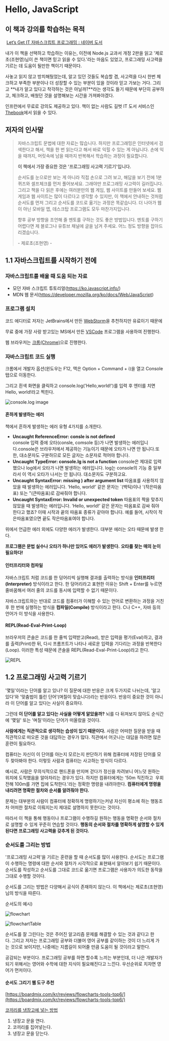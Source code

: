# Hello, JavaScript

## 이 책과 강의를 학습하는 목적

 [Let’s Get IT 자바스크립트 프로그래밍 : 네이버 도서](https://search.shopping.naver.com/book/catalog/32438311618?query=let%27s%20get%20it%20%EC%9E%90%EB%B0%94%EC%8A%A4%ED%81%AC%EB%A6%BD%ED%8A%B8%20%ED%94%84%EB%A1%9C%EA%B7%B8%EB%9E%98%EB%B0%8D&NaPm=ct%3Dlegv0isw%7Cci%3D25849ff889f3469e1467f6e4bc913d2d214f95ff%7Ctr%3Dboksl%7Csn%3D95694%7Chk%3D104c7472d25a284d40fcff99116686adcb051716)

내가 이 책을 선택하고 학습하는 이유는, 이전에 Node.js 교과서 개정 2판을 읽고 '제로초(조현영)님이 쓴 책이면 믿고 읽을 수 있다.'라는 마음도 있었고, 프로그래밍 사고력을 기르는 데 도움이 될만한 책이기 때문이다.

사놓고 읽지 않고 방치해뒀었는데, 알고 있던 것들도 복습할 겸, 사고력을 다시 한번 체크하고 부족한 부분이나 더 성장할 수 있는 부분이 있을 것이라 믿고 가보는 거다. 그리고 **내가 알고 있다고 착각하는 것은 아닐까?**라는 생각도 들기 때문에 부단히 공부하고, 체크하고, 배웠던 것을 설명해보는 시간을 가져봐야겠다.

인프런에서 무료로 강의도 제공하고 있다. 책이 없는 사람도 길벗 IT 도서 서비스인 [Thebook](https://thebook.io/080270/)에서 읽을 수 있다.

## 저자의 인사말

> 자바스크립트 문법에 대한 자료는 많습니다. 하지만 프로그래밍은 인터넷에서 검색한다고 해서, 책을 한 번 읽는다고 해서 바로 익힐 수 있는 게 아닙니다. 손에 익을 때까지, 머릿속에 남을 때까지 반복해서 학습하는 과정이 필요합니다.
>
> **이 책에서 가장 중요한 것은 '프로그래밍 사고력 기르기'입니다.**
>
> 순서도를 눈으로만 보는 게 아니라 직접 손으로 그려 보고, 해답을 보기 전에 1분 퀴즈와 셀프체크를 먼저 풀어보세요. 그래야만 프로그래밍 사고력이 길러집니다. 그리고 책을 다 읽은 후에는 여러분만의 웹 게임, 웹 사이트를 만들어 보세요. 웹 게임과 웹 사이트는 많이 다르다고 생각할 수 있지만, 이 책에서 안내하는 것처럼 순서도를 먼저 그리고 순서도를 코드로 옮기는 과정은 똑같습니다. 더 나아가 웹이 아닌 모바일 앱, 데스크탑 프로그램도 모두 마찬가지입니다.
>
> 향후 공부 방향을 조언해 줄 멘토를 구하는 것도 좋은 방법입니다. 멘토를 구하기 어렵다면 제 블로그나 유튜브 채널에 글을 남겨 주세요. 어느 정도 방향을 잡아드리겠습니다.  
>
> \- 제로초(조현영) -

## 1.1 자바스크립트를 시작하기 전에

### 자바스크립트를 배울 때 도움 되는 자료

- 모던 자바 스크립트 튜토리얼(<https://ko.javascript.info/>)
- MDN 웹 문서(<https://developer.mozilla.org/ko/docs/Web/JavaScript>)

### 프로그램 설치

코드 에디터로 저자는 JetBrains에서 만든 [WebStorm](https://www.jetbrains.com/ko-kr/webstorm/)을 추천하지만 유료이기 때문에

무료 중에 가장 사랑 받고있는 MS에서 만든 [VSCode](https://code.visualstudio.com/) 프로그램을 사용하여 진행한다.

웹 브라우저는 [크롬(Chrome)](https://www.google.com/intl/ko_kr/chrome/)으로 진행한다.

### 자바스크립트 코드 실행

크롬에서 개발자 옵션(윈도우는 F12, 맥은 Option + Command + i)을 열고 Console 탭으로 이동한다.

그리고 흰색 화면을 클릭하고 console.log('Hello,world!')를 입력 후 엔터를 치면 Hello, world!라고 찍힌다.

![console.log image](/images/chapter01-console-log.png)

#### 흔하게 발생하는 에러

책에서 흔하게 발생하는 에러 유형 4가지를 소개한다.

- **Uncaught ReferenceError: consle is not defined**  
console 입력 중에 오타(consle, comsole 등)가 나면 발생하는 에러입니다.console은 브라우저에서 제공하는 기능이기 때문에 오타가 나면 안 됩니다.또한, 대소문자도 구분하므로 모든 글자는 소문자로 적어야 합니다.
- **Uncaught TypeError: console.lg is not a function**
console은 제대로 입력했으나 log에서 오타가 나면 발생하는 에러입니다. log는 console의 기능 중 일부라서 이 역시 오타가 나서는 안 됩니다. 대소문자도 구분하고요.
- **Uncaught SyntaxError: missing ) after argument list**
따옴표를 사용하지 않았을 때 발생하는 에러입니다. ‘Hello, world!’ 같은 문자는 \`(백틱)이나 '(작은따옴표) 또는 "(큰따옴표)로 감싸줘야 합니다.
- **Uncaught SyntaxError: Invalid or unexpected token**
따옴표의 짝을 맞추지 않았을 때 발생하는 에러입니다. ‘Hello, world!’ 같은 문자는 따옴표로 감싸 줘야 한다고 했죠? 이때 시작과 끝의 따옴표 종류가 같아야 합니다. 예를 들어, 시작이 작은따옴표였으면 끝도 작은따옴표여야 합니다.

위에서 언급한 에러 외에도 다양한 에러가 발생한다. 대부분 에러는 오타 때문에 발생 한다.

**프로그램은 문법 실수나 오타가 하나만 있어도 에러가 발생한다.** **오타를 찾는 매의 눈이 필요하다!**

#### 인터프리터와 컴파일

자바스크립트 처럼 코드를 한 덩어리씩 실행해 결과를 출력하는 방식을 **인터프리터(Interpreter)** 방식이라고 한다. 한 덩어리라고 표현한 이유는 Shift + Enter를 누르면 줄바꿈해서 여러 줄의 코드를 동시에 입력할 수 없기 때문이다.

자바스크립트와는 반대로 코드를 컴퓨터가 이해할 수 있는 언어로 변환하는 과정을 거친 후 한 번에 실행하는 방식을 **컴파일(Compile)** 방식이라고 한다. C나 C++, 자바 등의 언어가 이 방식을 사용한다.

#### REPL(Read-Eval-Print-Loop)

브라우저의 콘솔은 코드를 한 줄씩 입력받고(Read), 받은 입력을 평가(Eval)하고, 결과를 출력(Print)한 뒤, 다시 프롬프트가 나타나 새로운 입력을 기다리는 과정을 반복한다(Loop). 이러한 특성 때문에 콘솔을 REPL(Read-Eval-Print-Loop)라고 한다.

![REPL](images/chapter01-REPL.png)

## 1.2 프로그래밍 사고력 기르기

'몇일'이라는 단어를 알고 있나? 이 질문에 대한 반응은 크게 두가지로 나뉘는데, '알고 있다'와 '맞춤법이 틀린 단어'(며칠이 맞습니다)라는 반응이다. 반응이 중요한 것이 아니라 이 단어를 알고 있다는 사실이 중요하다.

그런데 **이 단어를 알고 있다는 사실을 어떻게 알았을까?** 뇌를 다 뒤져보지 않아도 순식간에 '몇일' 또는 '며칠'이라는 단어가 떠올랐을 것이다.

**사람에게는 직관적으로 생각하는 습성이 있기 때문이다.** 사람은 어떠한 질문을 받을 때 직관적으로 떠오른 것을 대답하는 경우가 많다. 직관에서 어긋나는 대답을 하려면 많은 훈련이 필요하다.

컴퓨터는 자신이 이 단어를 아는지 모르는지 판단하기 위해 컴퓨터에 저장된 단어를 모두 찾아봐야 한다. 이렇듯 사람과 컴퓨터는 사고하는 방식이 다르다.

예시로, 사람은 무의식적으로 핸드폰을 만지며 걷다가 정신을 차려보니 어느덧 원하는 위치에 도착했음을 알아차리는 경우가 있다. 하지만 컴퓨터에게는 '50m 직진하고  우회전해 100m를 가면 집에 도착한다.'라는 정확한 명령을 내려야한다. **컴퓨터에게 명령을 내리려면 명확한 절차와 순서를 알려줘야 한다.**

문제는 대부분의 사람이 컴퓨터에 정확하게 명령하기는커녕 자신이 평소에 하는 행동조차 어떠한 절차로 이뤄지는지 제대로 설명하지 못한다는 것이다.

따라서 이 책을 통해 행동이나 프로그램이 수행하길 원하는 행동을 명확한 순서와 절차로 설명할 수 있게 꾸준히 연습할 것이다. **행동의 순서와 절차를 명확하게 설명할 수 있게 된다면 프로그래밍 사고력을 갖추게 된 것이다.**

### 순서도를 그리는 방법

'프로그래밍 사고력'을 기르는 훈련을 할 때 순서도를 많이 사용한다. 순서도는 프로그램이 수행하는 명령에 대한 순서와 절차가 시각적으로 표현돼서 알아보기 쉽기 때문이다. 순서도를 작성하고 순서도를 그대로 코드로 옮기면 프로그램은 사용자가 의도한 동작을 그대로 수행할 것이다.

순서도를 그리는 방법은 다양해서 공식이 존재하지 않는다. 이 책에서는 제로초(조현영)님의 방식을 따른다.

순서도의 예시)

![flowchart](images/chapter01-flowchart.jfif)

![flowchartTable](images/chapter01-flowchart-table.png)

순서도를 잘 그린다는 것은 주어진 알고리즘 문제를 해결할 수 있는 것과 같다고 한다. 그리고 저자는 프로그래밍 공부와 더불어 영어 공부를 같이하는 것이 더 느리게 가는 것으로 보이지만, 나중에는 지름길이 되어줄 만큼 도움이 될 것이라고 말한다.  
  
공감되는 부분이다. 프로그래밍 공부를 하면 할수록 느끼는 부분인데, 더 나은 개발자가 되기 위해서는 영어와 수학에 대한 지식이 필요해진다고 느낀다. 우선순위로 치자면 영어가 먼저이다.

#### 순서도 그리기 웹 도구 추천

[https://boardmix.com/kr/reviews/flowcharts-tools-top6/](https://boardmix.com/kr/reviews/flowcharts-tools-top6/)

[코끼리를 냉장고에 넣는 방법](https://namu.wiki/w/%EC%BD%94%EB%81%BC%EB%A6%AC%EB%A5%BC%20%EB%83%89%EC%9E%A5%EA%B3%A0%EC%97%90%20%EB%84%A3%EB%8A%94%20%EB%B0%A9%EB%B2%95)

1. 냉장고 문을 연다.
2. 코끼리를 집어넣는다.
3. 냉장고 문을 닫는다.
